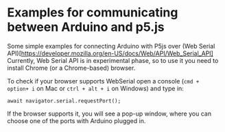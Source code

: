 # Examples for communicating between Arduino and p5.js

Some simple examples for connecting Arduino with P5js over (Web Serial API)[https://developer.mozilla.org/en-US/docs/Web/API/Web_Serial_API]
Currently, Web Serial API is in experimental phase, so to use it you need to install Chrome (or a Chrome-based) browser.

To check if your browser supports WebSerial open a console (`cmd + option+ i` on Mac or `ctrl + alt + i` on Windows) and type in:

`await navigator.serial.requestPort();`

If the browser supports it, you will see a pop-up window, where you can choose one of the ports with Arduino plugged in.


